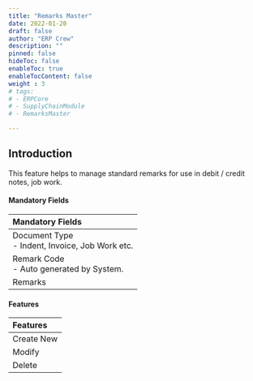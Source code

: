 ```yaml
---
title: "Remarks Master"
date: 2022-01-20
draft: false
author: "ERP Crew"
description: ""
pinned: false
hideToc: false
enableToc: true
enableTocContent: false
weight : 3
# tags: 
# - ERPCore 
# - SupplyChainModule
# - RemarksMaster

---
```


## Introduction 

This feature helps to manage standard remarks for use in debit / credit notes, job work.

#### Mandatory Fields

|Mandatory Fields|  
  |:------|
  | Document Type <br> - Indent, Invoice, Job Work etc.
  | Remark Code <br> - Auto generated by System.
  | Remarks

#### Features

|Features| 
  |:------|
  | Create New 
  | Modify
  | Delete

